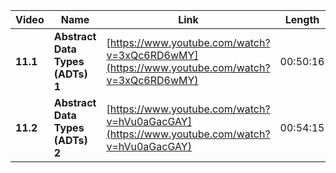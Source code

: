 | Video    | Name                             | Link                                                                                       | Length   |
| -------- | -------------------------------- | ------------------------------------------------------------------------------------------ | -------- |
| **11.1** | **Abstract Data Types (ADTs) 1** | [https://www.youtube.com/watch?v=3xQc6RD6wMY](https://www.youtube.com/watch?v=3xQc6RD6wMY) | 00:50:16 |
| **11.2** | **Abstract Data Types (ADTs) 2** | [https://www.youtube.com/watch?v=hVu0aGacGAY](https://www.youtube.com/watch?v=hVu0aGacGAY) | 00:54:15 |
